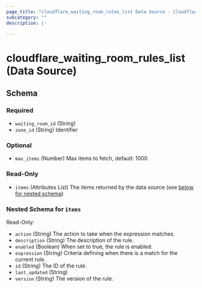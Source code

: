 ```yaml
---
page_title: "cloudflare_waiting_room_rules_list Data Source - Cloudflare"
subcategory: ""
description: |-
  
---
```


# cloudflare_waiting_room_rules_list (Data Source)




<!-- schema generated by tfplugindocs -->
## Schema

### Required

- `waiting_room_id` (String)
- `zone_id` (String) Identifier

### Optional

- `max_items` (Number) Max items to fetch, default: 1000

### Read-Only

- `items` (Attributes List) The items returned by the data source (see [below for nested schema](#nestedatt--items))

<a id="nestedatt--items"></a>
### Nested Schema for `items`

Read-Only:

- `action` (String) The action to take when the expression matches.
- `description` (String) The description of the rule.
- `enabled` (Boolean) When set to true, the rule is enabled.
- `expression` (String) Criteria defining when there is a match for the current rule.
- `id` (String) The ID of the rule.
- `last_updated` (String)
- `version` (String) The version of the rule.


